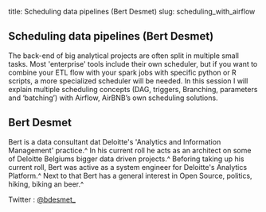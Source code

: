 title: Scheduling data pipelines (Bert Desmet)
slug: scheduling_with_airflow


## Scheduling data pipelines (Bert Desmet) ##

The back-end of big analytical projects are often split in multiple small tasks. 
Most 'enterprise' tools include their own scheduler, but if you want to combine your ETL flow with your spark jobs with specific python or R scripts, a more specialized scheduler will be needed. 
In this session I will explain multiple scheduling concepts (DAG, triggers, Branching, parameters and ‘batching’) with Airflow, AirBNB’s own scheduling solutions.

## Bert Desmet ##

Bert is a data consultant dat Deloitte's 'Analytics and Information Management' practice.^
In his current roll he acts as an architect on some of Deloitte Belgiums bigger data driven projects.^
Beforing taking up his current roll, Bert was active as a system engineer for Deloitte's Analytics Platform.^
Next to that Bert has a general interest in Open Source, politics, hiking, biking an beer.^

Twitter : [@bdesmet_](http://twitter.com/bdesmet_)

